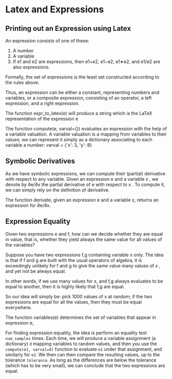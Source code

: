 # Latex and Expressions

## Printing out an Expression using Latex

An expression consists of one of these:

1. A number
2. A variable
3. If e1 and e2 are expressions, then e1+e2, e1−e2, e1∗e2, and e1/e2 are also expressions.

Formally, the set of expressions is the least set constructed according to the rules above.

Thus, an expression can be either a constant, representing numbers and variables, or a composite expression, consisting of an operator, a left expression, and a right expression.

The function expr_to_latex(e) will produce a string which is the LaTeX representation of the expression e

The function compute(e, varval={}) evaluates an expression with the help of a variable valuation. A variable valuation is a mapping from variables to their values; we can represent it simply as a dictionary associating to each variable a number: varval = {'x': 3, 'y': 8}

## Symbolic Derivatives

As we have symbolic expressions, we can compute their (partial) derivative with respect to any variable. Given an expression  e  and a variable  x , we denote by  ∂e/∂x  the partial derivative of  e  with respect to  x . To compute it, we can simply rely on the definition of derivative.

The function derivate, given an expression e and a variable x, returns an expression for ∂e/∂x.

## Expression Equality

Given two expressions e and f, how can we decide whether they are equal in value, that is, whether they yield always the same value for all values of the variables?

Suppose you have two expressions  f,g  containing variable  x  only. The idea is that if  f  and  g  are built with the usual operators of algebra, it is exceedingly unlikely for  f  and  g  to give the same value many values of  x , and yet not be always equal.

In other words, if we use many values for x, and f,g always evaluates to be equal to another, then it is highly likely that f,g are equal. 

So our idea will simply be: pick 1000 values of  x  at random; if the two expressions are equal for all the values, then they must be equal everywhere.

The function variables(e) determines the set of variables that appear in expression e,

For finding expression equality, the idea is perform an equality test `num_samples` times.  Each time, we will produce a variable assignment (a dictionary) `d` mapping variables to random values, and then you use the `compute(e1, varval=d)` function to evaluate `e1` under that assignment, and similarly for `e2`.  We then can then compare the resulting values, up to the tolerance `tolerance`.  As long as the differences are below the tolerance (which has to be very small), we can conclude that the two expressions are equal.